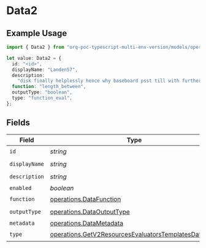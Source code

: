 # Data2

## Example Usage

```typescript
import { Data2 } from "orq-poc-typescript-multi-env-version/models/operations";

let value: Data2 = {
  id: "<id>",
  displayName: "Landen57",
  description:
    "disk finally helplessly hence why baseboard psst till with furthermore",
  function: "length_between",
  outputType: "boolean",
  type: "function_eval",
};
```

## Fields

| Field                                                                                                                        | Type                                                                                                                         | Required                                                                                                                     | Description                                                                                                                  |
| ---------------------------------------------------------------------------------------------------------------------------- | ---------------------------------------------------------------------------------------------------------------------------- | ---------------------------------------------------------------------------------------------------------------------------- | ---------------------------------------------------------------------------------------------------------------------------- |
| `id`                                                                                                                         | *string*                                                                                                                     | :heavy_check_mark:                                                                                                           | N/A                                                                                                                          |
| `displayName`                                                                                                                | *string*                                                                                                                     | :heavy_check_mark:                                                                                                           | N/A                                                                                                                          |
| `description`                                                                                                                | *string*                                                                                                                     | :heavy_check_mark:                                                                                                           | N/A                                                                                                                          |
| `enabled`                                                                                                                    | *boolean*                                                                                                                    | :heavy_minus_sign:                                                                                                           | N/A                                                                                                                          |
| `function`                                                                                                                   | [operations.DataFunction](../../models/operations/datafunction.md)                                                           | :heavy_check_mark:                                                                                                           | N/A                                                                                                                          |
| `outputType`                                                                                                                 | [operations.DataOutputType](../../models/operations/dataoutputtype.md)                                                       | :heavy_check_mark:                                                                                                           | N/A                                                                                                                          |
| `metadata`                                                                                                                   | [operations.DataMetadata](../../models/operations/datametadata.md)                                                           | :heavy_minus_sign:                                                                                                           | N/A                                                                                                                          |
| `type`                                                                                                                       | [operations.GetV2ResourcesEvaluatorsTemplatesDataType](../../models/operations/getv2resourcesevaluatorstemplatesdatatype.md) | :heavy_check_mark:                                                                                                           | N/A                                                                                                                          |